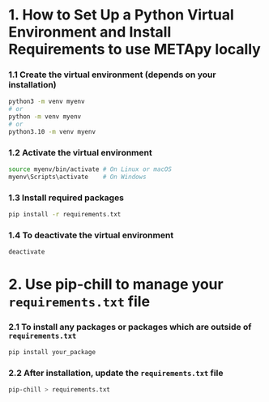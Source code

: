 # 1. How to Set Up a Python Virtual Environment and Install Requirements to use METApy locally

### 1.1 Create the virtual environment (depends on your installation)
```bash
python3 -m venv myenv
# or
python -m venv myenv
# or
python3.10 -m venv myenv
```

### 1.2 Activate the virtual environment  
```bash
source myenv/bin/activate # On Linux or macOS
myenv\Scripts\activate    # On Windows
```

### 1.3 Install required packages
```bash
pip install -r requirements.txt
```

### 1.4 To deactivate the virtual environment
```bash
deactivate
```

# 2. Use pip-chill to manage your `requirements.txt` file  
  
### 2.1 To install any packages or packages which are outside of `requirements.txt`
```bash
pip install your_package
```

### 2.2 After installation, update the `requirements.txt` file
```bash
pip-chill > requirements.txt
```
